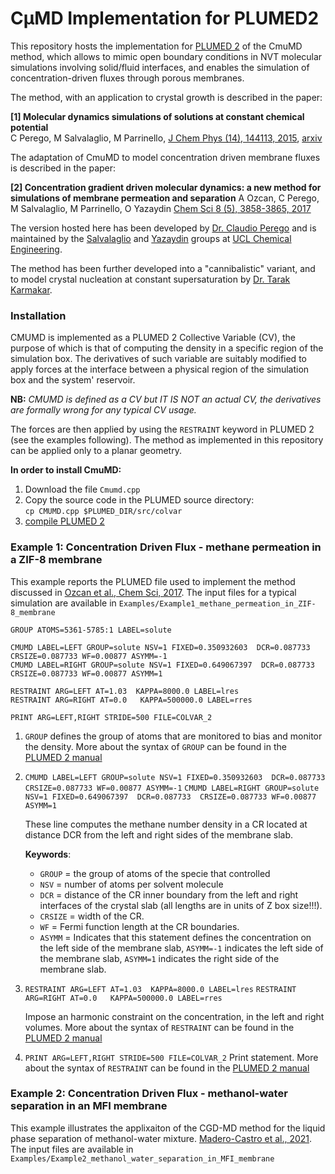 # CμMD Implementation for PLUMED2

This repository hosts the implementation for [PLUMED 2](https://www.plumed.org) of the CmuMD method, which allows to mimic open boundary conditions in NVT molecular simulations involving solid/fluid interfaces, and enables the simulation of concentration-driven fluxes through porous membranes. 

The method, with an application to crystal growth is described in the paper: 

__[1] Molecular dynamics simulations of solutions at constant chemical potential__  
C Perego, M Salvalaglio, M Parrinello, [J Chem Phys (14), 144113, 2015](https://moodle.ucl.ac.uk/course/view.php?id=1191), [arxiv](https://arxiv.org/abs/1501.07825)

The adaptation of CmuMD to model concentration driven membrane fluxes is described in the paper: 

__[2] Concentration gradient driven molecular dynamics: a new method for simulations of membrane permeation and separation__ 
A Ozcan, C Perego, M Salvalaglio, M Parrinello, O Yazaydin
[Chem Sci 8 (5), 3858-3865, 2017](https://pubs.rsc.org/en/content/articlepdf/2017/sc/c6sc04978h)

The version hosted here has been developed by [Dr. Claudio Perego](https://scholar.google.co.uk/citations?user=TwqxhpUAAAAJ) and is maintained by the [Salvalaglio](http://www.ucl.ac.uk/molecular-modelling) and [Yazaydin](https://www.ucl.ac.uk/~ucecoya/) groups at [UCL Chemical Engineering](https://www.ucl.ac.uk/chemical-engineering/). 

The method has been further developed into a "cannibalistic" variant, and to model crystal nucleation at constant supersaturation by [Dr. Tarak Karmakar](https://scholar.google.co.uk/citations?hl=en&user=LWBFC34AAAAJ). 

### Installation

CMUMD is implemented as a PLUMED 2 Collective Variable (CV), the purpose of which is that of computing the density in a specific region of the simulation box. 
The derivatives of such variable are suitably modified to apply forces at the interface between a physical region of the simulation box and the system' reservoir.   

__NB:__ _CMUMD is defined as a CV but IT IS NOT an actual CV, the derivatives are formally wrong for any typical CV usage._

The forces are then applied by using the `RESTRAINT` keyword in PLUMED 2 (see the examples following). The method as implemented in this repository can be applied only to a planar geometry. 

__In order to install CmuMD:__ 

1. Download the file `Cmumd.cpp` 
2. Copy the source code in the PLUMED source directory:  
`cp CMUMD.cpp $PLUMED_DIR/src/colvar` 
3. [compile PLUMED 2](https://www.plumed.org/doc-v2.6/user-doc/html/_installation.html)


### Example 1: Concentration Driven Flux - methane permeation in a ZIF-8 membrane

This example reports the PLUMED file used to implement the method discussed in [Ozcan et al., Chem Sci, 2017](https://pubs.rsc.org/en/content/articlepdf/2017/sc/c6sc04978h). 
The input files for a typical simulation are available in `Examples/Example1_methane_permeation_in_ZIF-8_membrane`

```
GROUP ATOMS=5361-5785:1 LABEL=solute

CMUMD LABEL=LEFT GROUP=solute NSV=1 FIXED=0.350932603  DCR=0.087733  CRSIZE=0.087733 WF=0.00877 ASYMM=-1
CMUMD LABEL=RIGHT GROUP=solute NSV=1 FIXED=0.649067397  DCR=0.087733  CRSIZE=0.087733 WF=0.00877 ASYMM=1

RESTRAINT ARG=LEFT AT=1.03  KAPPA=8000.0 LABEL=lres
RESTRAINT ARG=RIGHT AT=0.0   KAPPA=500000.0 LABEL=rres

PRINT ARG=LEFT,RIGHT STRIDE=500 FILE=COLVAR_2
```


1. `GROUP` defines the group of atoms that are monitored to bias and monitor the density. More about the syntax of `GROUP` can be found in the [PLUMED 2 manual](https://www.plumed.org/doc-v2.6/user-doc/html/_g_r_o_u_p.html) 

2. `CMUMD LABEL=LEFT GROUP=solute NSV=1 FIXED=0.350932603  DCR=0.087733  CRSIZE=0.087733 WF=0.00877 ASYMM=-1`
	`CMUMD LABEL=RIGHT GROUP=solute NSV=1 FIXED=0.649067397  DCR=0.087733  CRSIZE=0.087733 WF=0.00877 ASYMM=1`
	
	These line computes the methane number density in a CR located at distance DCR from the left and right sides of the membrane slab. 
	
	__Keywords__:  
	* `GROUP`  =  the group of atoms of the specie that controlled  
	* `NSV`    =  number of atoms per solvent molecule   
	* `DCR`    =  distance of the CR inner boundary from the left and right interfaces of the crystal slab (all lengths are in units of Z box size!!!). 
	* `CRSIZE` =  width of the CR.  
	* `WF`     =  Fermi function length at the CR boundaries. 
	* `ASYMM`  =  Indicates that this statement defines the concentration on the left side of the membrane slab, `ASYMM=-1` indicates the left side of the membrane slab, `ASYMM=1` indicates the right side of the membrane slab.  
	
3. `RESTRAINT ARG=LEFT AT=1.03  KAPPA=8000.0 LABEL=lres`
`RESTRAINT ARG=RIGHT AT=0.0   KAPPA=500000.0 LABEL=rres`  

	Impose an harmonic constraint on the concentration, in the left and right volumes. More about the syntax of `RESTRAINT` can be found in the [PLUMED 2 manual](https://www.plumed.org/doc-v2.6/user-doc/html/_r_e_s_t_r_a_i_n_t.html) 
 
4. `PRINT ARG=LEFT,RIGHT STRIDE=500 FILE=COLVAR_2` 
	Print statement. More about the syntax of `RESTRAINT` can be found in the [PLUMED 2 manual](https://www.plumed.org/doc-v2.6/user-doc/html/_p_r_i_n_t.html)


### Example 2: Concentration Driven Flux - methanol-water separation in an MFI membrane

This example illustrates the applixaiton of the CGD-MD method for the liquid phase separation of methanol-water mixture. [Madero-Castro et al., 2021](https://t.co/kRg0Jz4czS?amp=1). 
The input files are available in `Examples/Example2_methanol_water_separation_in_MFI_membrane`










 
